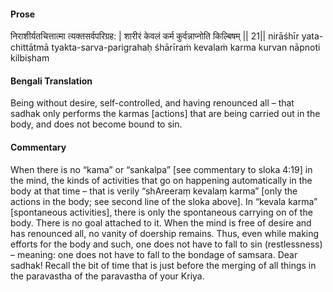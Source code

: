 #### Prose 

निराशीर्यतचित्तात्मा त्यक्तसर्वपरिग्रह: |
शारीरं केवलं कर्म कुर्वन्नाप्नोति किल्बिषम् || 21||
nirāśhīr yata-chittātmā tyakta-sarva-parigrahaḥ
śhārīraṁ kevalaṁ karma kurvan nāpnoti kilbiṣham

 #### Bengali Translation 

Being without desire, self-controlled, and having renounced all – that sadhak only performs the karmas [actions] that are being carried out in the body, and does not become bound to sin.

 #### Commentary 

When there is no “kama” or “sankalpa” [see commentary to sloka 4:19] in the mind, the kinds of activities that go on happening automatically in the body at that time – that is verily “shAreeraṃ kevalaṃ karma” [only the actions in the body; see second line of the sloka above]. In “kevala karma” [spontaneous activities], there is only the spontaneous carrying on of the body. There is no goal attached to it. When the mind is free of desire and has renounced all, no vanity of doership remains. Thus, even while making efforts for the body and such, one does not have to fall to sin (restlessness) – meaning: one does not have to fall to the bondage of samsara. Dear sadhak! Recall the bit of time that is just before the merging of all things in the paravastha of the paravastha of your Kriya.